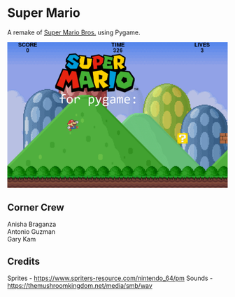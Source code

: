 # Super Mario
A remake of [Super Mario Bros.](https://en.wikipedia.org/wiki/Super_Mario_Bros.) using Pygame.

![game](resources/images/start_screen.png)

## Corner Crew
Anisha Braganza  
Antonio Guzman  
Gary Kam  

## Credits
Sprites - https://www.spriters-resource.com/nintendo_64/pm
Sounds - https://themushroomkingdom.net/media/smb/wav